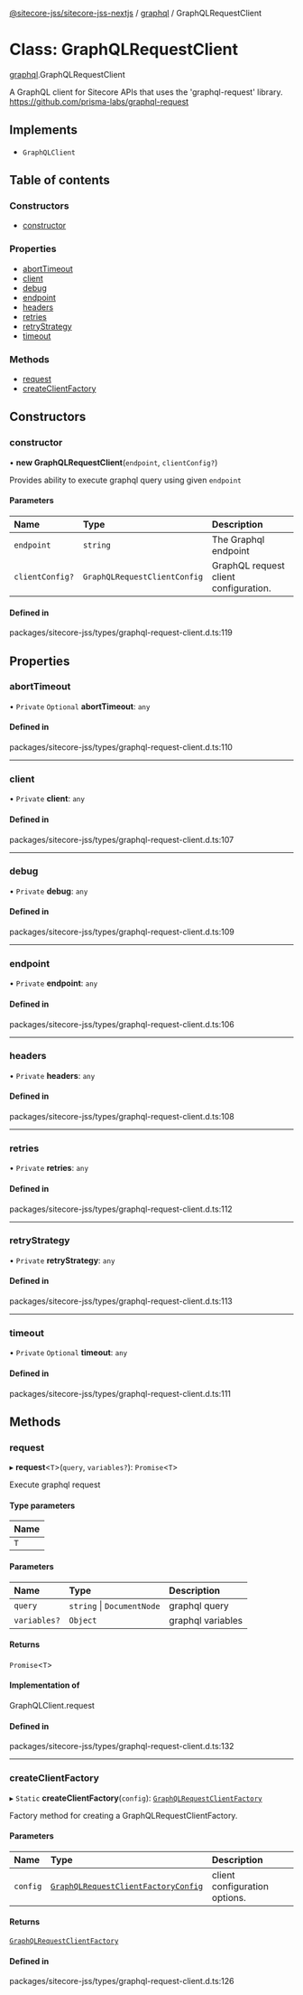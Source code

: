 [@sitecore-jss/sitecore-jss-nextjs](../README.md) / [graphql](../modules/graphql.md) / GraphQLRequestClient

# Class: GraphQLRequestClient

[graphql](../modules/graphql.md).GraphQLRequestClient

A GraphQL client for Sitecore APIs that uses the 'graphql-request' library.
https://github.com/prisma-labs/graphql-request

## Implements

- `GraphQLClient`

## Table of contents

### Constructors

- [constructor](graphql.GraphQLRequestClient.md#constructor)

### Properties

- [abortTimeout](graphql.GraphQLRequestClient.md#aborttimeout)
- [client](graphql.GraphQLRequestClient.md#client)
- [debug](graphql.GraphQLRequestClient.md#debug)
- [endpoint](graphql.GraphQLRequestClient.md#endpoint)
- [headers](graphql.GraphQLRequestClient.md#headers)
- [retries](graphql.GraphQLRequestClient.md#retries)
- [retryStrategy](graphql.GraphQLRequestClient.md#retrystrategy)
- [timeout](graphql.GraphQLRequestClient.md#timeout)

### Methods

- [request](graphql.GraphQLRequestClient.md#request)
- [createClientFactory](graphql.GraphQLRequestClient.md#createclientfactory)

## Constructors

### constructor

• **new GraphQLRequestClient**(`endpoint`, `clientConfig?`)

Provides ability to execute graphql query using given `endpoint`

#### Parameters

| Name | Type | Description |
| :------ | :------ | :------ |
| `endpoint` | `string` | The Graphql endpoint |
| `clientConfig?` | `GraphQLRequestClientConfig` | GraphQL request client configuration. |

#### Defined in

packages/sitecore-jss/types/graphql-request-client.d.ts:119

## Properties

### abortTimeout

• `Private` `Optional` **abortTimeout**: `any`

#### Defined in

packages/sitecore-jss/types/graphql-request-client.d.ts:110

___

### client

• `Private` **client**: `any`

#### Defined in

packages/sitecore-jss/types/graphql-request-client.d.ts:107

___

### debug

• `Private` **debug**: `any`

#### Defined in

packages/sitecore-jss/types/graphql-request-client.d.ts:109

___

### endpoint

• `Private` **endpoint**: `any`

#### Defined in

packages/sitecore-jss/types/graphql-request-client.d.ts:106

___

### headers

• `Private` **headers**: `any`

#### Defined in

packages/sitecore-jss/types/graphql-request-client.d.ts:108

___

### retries

• `Private` **retries**: `any`

#### Defined in

packages/sitecore-jss/types/graphql-request-client.d.ts:112

___

### retryStrategy

• `Private` **retryStrategy**: `any`

#### Defined in

packages/sitecore-jss/types/graphql-request-client.d.ts:113

___

### timeout

• `Private` `Optional` **timeout**: `any`

#### Defined in

packages/sitecore-jss/types/graphql-request-client.d.ts:111

## Methods

### request

▸ **request**\<`T`\>(`query`, `variables?`): `Promise`\<`T`\>

Execute graphql request

#### Type parameters

| Name |
| :------ |
| `T` |

#### Parameters

| Name | Type | Description |
| :------ | :------ | :------ |
| `query` | `string` \| `DocumentNode` | graphql query |
| `variables?` | `Object` | graphql variables |

#### Returns

`Promise`\<`T`\>

#### Implementation of

GraphQLClient.request

#### Defined in

packages/sitecore-jss/types/graphql-request-client.d.ts:132

___

### createClientFactory

▸ `Static` **createClientFactory**(`config`): [`GraphQLRequestClientFactory`](../modules/graphql.md#graphqlrequestclientfactory)

Factory method for creating a GraphQLRequestClientFactory.

#### Parameters

| Name | Type | Description |
| :------ | :------ | :------ |
| `config` | [`GraphQLRequestClientFactoryConfig`](../modules/graphql.md#graphqlrequestclientfactoryconfig) | client configuration options. |

#### Returns

[`GraphQLRequestClientFactory`](../modules/graphql.md#graphqlrequestclientfactory)

#### Defined in

packages/sitecore-jss/types/graphql-request-client.d.ts:126
